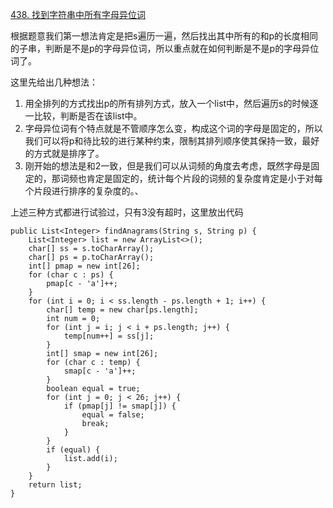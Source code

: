 [438. 找到字符串中所有字母异位词](https://leetcode-cn.com/problems/find-all-anagrams-in-a-string/)

根据题意我们第一想法肯定是把s遍历一遍，然后找出其中所有的和p的长度相同的子串，判断是不是p的字母异位词，所以重点就在如何判断是不是p的字母异位词了。

这里先给出几种想法：
1. 用全排列的方式找出p的所有排列方式，放入一个list中，然后遍历s的时候逐一比较，判断是否在该list中。
2. 字母异位词有个特点就是不管顺序怎么变，构成这个词的字母是固定的，所以我们可以将p和待比较的进行某种约束，限制其排列顺序使其保持一致，最好的方式就是排序了。
3. 刚开始的想法是和2一致，但是我们可以从词频的角度去考虑，既然字母是固定的，那词频也肯定是固定的，统计每个片段的词频的复杂度肯定是小于对每个片段进行排序的复杂度的。、

上述三种方式都进行试验过，只有3没有超时，这里放出代码
```text
public List<Integer> findAnagrams(String s, String p) {
    List<Integer> list = new ArrayList<>();
    char[] ss = s.toCharArray();
    char[] ps = p.toCharArray();
    int[] pmap = new int[26];
    for (char c : ps) {
        pmap[c - 'a']++;
    }
    for (int i = 0; i < ss.length - ps.length + 1; i++) {
        char[] temp = new char[ps.length];
        int num = 0;
        for (int j = i; j < i + ps.length; j++) {
            temp[num++] = ss[j];
        }
        int[] smap = new int[26];
        for (char c : temp) {
            smap[c - 'a']++;
        }
        boolean equal = true;
        for (int j = 0; j < 26; j++) {
            if (pmap[j] != smap[j]) {
                equal = false;
                break;
            }
        }
        if (equal) {
            list.add(i);
        }
    }
    return list;
}
```